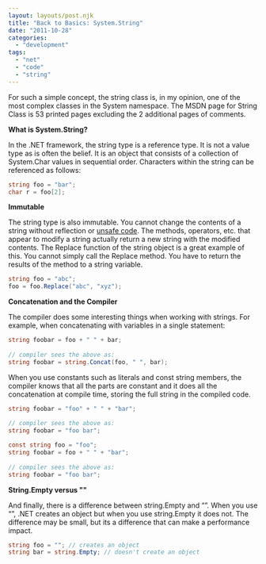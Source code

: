 ```yaml
---
layout: layouts/post.njk
title: "Back to Basics: System.String"
date: "2011-10-28"
categories: 
  - "development"
tags: 
  - "net"
  - "code"
  - "string"
---
```


For such a simple concept, the string class is, in my opinion, one of the most complex classes in the System namespace. The MSDN page for String Class is 53 printed pages excluding the 2 additional pages of comments.

**What is System.String?**

In the .NET framework, the string type is a reference type. It is not a value type as is often the belief. It is an object that consists of a collection of System.Char values in sequential order. Characters within the string can be referenced as follows:

``` csharp
string foo = "bar"; 
char r = foo[2];
```

**Immutable**

The string type is also immutable. You cannot change the contents of a string without reflection or [unsafe code](http://msdn.microsoft.com/en-us/library/ms228599.aspx "[MSDN] How to: Modify String Contents"). The methods, operators, etc. that appear to modify a string actually return a new string with the modified contents. The Replace function of the string object is a great example of this. You cannot simply call the Replace method. You have to return the results of the method to a string variable.

``` csharp
string foo = "abc";
foo = foo.Replace("abc", "xyz");
```

**Concatenation and the Compiler**

The compiler does some interesting things when working with strings. For example, when concatenating with variables in a single statement:

``` csharp
string foobar = foo + " " + bar;
 
// compiler sees the above as:
string foobar = string.Concat(foo, " ", bar);
```

When you use constants such as literals and const string members, the compiler knows that all the parts are constant and it does all the concatenation at compile time, storing the full string in the compiled code.

``` csharp
string foobar = "foo" + " " + "bar";
 
// compiler sees the above as:
string foobar = "foo bar";
```

``` csharp
const string foo = "foo";
string foobar = foo + " " + "bar";
 
// compiler sees the above as:
string foobar = "foo bar";
```

**String.Empty versus ""**

And finally, there is a difference between string.Empty and “”. When you use “”, .NET creates an object but when you use string.Empty it does not. The difference may be small, but its a difference that can make a performance impact.

``` csharp
string foo = ""; // creates an object
string bar = string.Empty; // doesn't create an object
```
